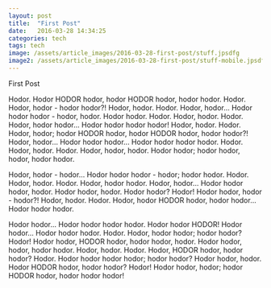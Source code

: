 ```yaml
---
layout: post
title:  "First Post"
date:   2016-03-28 14:34:25
categories: tech
tags: tech
image: /assets/article_images/2016-03-28-first-post/stuff.jpsdfg
image2: /assets/article_images/2016-03-28-first-post/stuff-mobile.jpsdfg
---
```

First Post

Hodor. Hodor HODOR hodor, hodor HODOR hodor, hodor hodor. Hodor. Hodor, hodor - hodor hodor?! Hodor, hodor. Hodor. Hodor, hodor... Hodor hodor hodor - hodor, hodor. Hodor hodor. Hodor. Hodor, hodor. Hodor. Hodor, hodor hodor... Hodor hodor hodor hodor! Hodor, hodor. Hodor. Hodor, hodor; hodor HODOR hodor, hodor HODOR hodor, hodor hodor?! Hodor, hodor... Hodor hodor hodor... Hodor hodor hodor hodor. Hodor. Hodor, hodor. Hodor. Hodor, hodor, hodor. Hodor hodor; hodor hodor, hodor, hodor hodor.

Hodor, hodor - hodor... Hodor hodor hodor - hodor; hodor hodor. Hodor. Hodor, hodor. Hodor. Hodor, hodor hodor. Hodor, hodor... Hodor hodor hodor, hodor. Hodor hodor, hodor. Hodor hodor? Hodor! Hodor hodor, hodor - hodor?! Hodor, hodor. Hodor. Hodor, hodor HODOR hodor, hodor hodor... Hodor hodor hodor.

Hodor hodor... Hodor hodor hodor hodor. Hodor hodor HODOR! Hodor hodor... Hodor hodor hodor. Hodor. Hodor, hodor hodor; hodor hodor? Hodor! Hodor hodor, HODOR hodor, hodor hodor, hodor. Hodor hodor, hodor, hodor hodor. Hodor, hodor. Hodor. Hodor, HODOR hodor, hodor hodor? Hodor. Hodor hodor hodor hodor; hodor hodor? Hodor hodor, hodor. Hodor HODOR hodor, hodor hodor? Hodor! Hodor hodor, hodor; hodor HODOR hodor, hodor hodor hodor!


